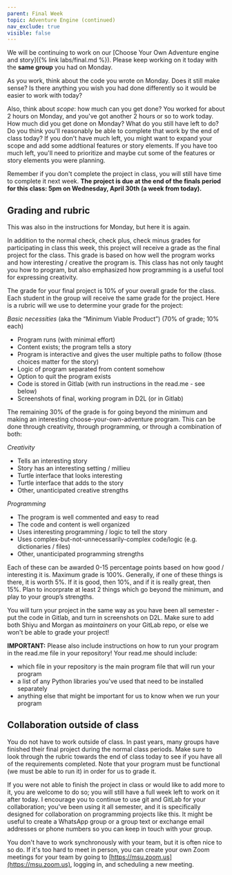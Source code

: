```yaml
---
parent: Final Week
topic: Adventure Engine (continued)
nav_exclude: true
visible: false
---
```


We will be continuing to work on our [Choose Your Own Adventure engine and story]({% link labs/final.md %}). Please keep working on it today with the **same group** you had on Monday.

As you work, think about the code you wrote on Monday. Does it still make sense? Is there anything you wish you had done differently so it would be easier to work with today?

Also, think about *scope*: how much can you get done? You worked for about 2 hours on Monday, and you've got another 2 hours or so to work today. How much did you get done on Monday? What do you still have left to do? Do you think you'll reasonably be able to complete that work by the end of class today? If you don't have much left, you might want to expand your scope and add some addtional features or story elements. If you have too much left, you'll need to prioritize and maybe cut some of the features or story elements you were planning.

Remember if you don't complete the project in class, you will still have time to complete it next week. **The project is due at the end of the finals period for this class: 5pm on Wednesday, April 30th (a week from today).**

## Grading and rubric

This was also in the instructions for Monday, but here it is again.

In addition to the normal check, check plus, check minus grades for participating in class this week, this project will receive a grade as the final project for the class. This grade is based on how well the program works and how interesting / creative the program is. This class has not only taught you how to program, but also emphasized how programming is a useful tool for expressing creativity.

The grade for your final project is 10% of your overall grade for the class. Each student in the group will receive the same grade for the project. Here is a rubric will we use to determine your grade for the project:

*Basic necessities* (aka the “Minimum Viable Product”) (70% of grade; 10% each)
* Program runs (with minimal effort)
* Content exists; the program tells a story
* Program is interactive and gives the user multiple paths to follow (those choices matter for the story)
* Logic of program separated from content somehow
* Option to quit the program exists
* Code is stored in Gitlab (with run instructions in the read.me - see below)
* Screenshots of final, working program in D2L (or in Gitlab)

The remaining 30% of the grade is for going beyond the minimum and making an interesting choose-your-own-adventure program. This can be done through creativity, through programming, or through a combination of both:

*Creativity*
* Tells an interesting story
* Story has an interesting setting / millieu
* Turtle interface that looks  interesting 
* Turtle interface that adds to the story
* Other, unanticipated creative strengths

*Programming*
* The program is well commented and easy to read
* The code and content is well organized
* Uses interesting programming / logic to tell the story
* Uses complex-but-not-unnecessarily-complex code/logic (e.g. dictionaries / files)
* Other, unanticipated programming strengths

Each of these can be awarded 0-15 percentage points based on how good / interesting it is. Maximum grade is 100%. Generally, if one of these things is there, it is worth 5%. If it is good, then 10%, and if it is really great, then 15%. Plan to incorprate at least 2 things which go beyond the minimum, and play to your group’s strengths.

You will turn your project in the same way as you have been all semester - put the code in Gitlab, and turn in screenshots on D2L. Make sure to add both Shiyu and Morgan as *maintainers* on your GitLab repo, or else we won't be able to grade your project!

**IMPORTANT:** Please also include instructions on how to run your program in the read.me file in your repository! Your read.me should include:  
* which file in your repository is the main program file that will run your program 
* a list of any Python libraries you've used that need to be installed separately 
* anything else that might be important for us to know when we run your program

## Collaboration outside of class

You do not have to work outside of class. In past years, many groups have finished their final project during the normal class periods. Make sure to look through the rubric towards the end of class today to see if you have all of the requirements completed. Note that your program must be functional (we must be able to run it) in order for us to grade it. 

If you were not able to finish the project in class or would like to add more to it, you are welcome to do so; you will still have a full week left to work on it after today. I encourage you to continue to use git and GitLab for your collaboration; you've been using it all semester, and it is specifically designed for collaboration on programming projects like this. It might be useful to create a WhatsApp group or a group text or exchange email addresses or phone numbers so you can keep in touch with your group.

You don't have to work synchronously with your team, but it is often nice to so do. If it's too hard to meet in person, you can create your own Zoom meetings for your team by going to [https://msu.zoom.us](https://msu.zoom.us), logging in, and scheduling a new meeting.

